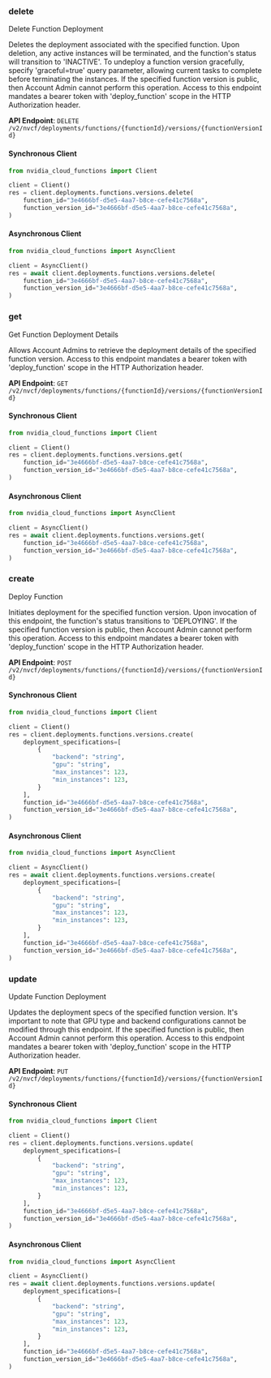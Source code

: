 
### delete <a name="delete"></a>
Delete Function Deployment

Deletes the deployment associated with the specified function. Upon  deletion, any active instances will be terminated, and the function's status  will transition to 'INACTIVE'. To undeploy a function version gracefully,  specify 'graceful=true' query parameter, allowing current tasks to complete  before terminating the instances. If the specified function version is public,  then Account Admin cannot perform this operation. Access to this endpoint mandates a bearer token with 'deploy_function' scope in the  HTTP Authorization header. 

**API Endpoint**: `DELETE /v2/nvcf/deployments/functions/{functionId}/versions/{functionVersionId}`

#### Synchronous Client

```python
from nvidia_cloud_functions import Client

client = Client()
res = client.deployments.functions.versions.delete(
    function_id="3e4666bf-d5e5-4aa7-b8ce-cefe41c7568a",
    function_version_id="3e4666bf-d5e5-4aa7-b8ce-cefe41c7568a",
)
```

#### Asynchronous Client

```python
from nvidia_cloud_functions import AsyncClient

client = AsyncClient()
res = await client.deployments.functions.versions.delete(
    function_id="3e4666bf-d5e5-4aa7-b8ce-cefe41c7568a",
    function_version_id="3e4666bf-d5e5-4aa7-b8ce-cefe41c7568a",
)
```

### get <a name="get"></a>
Get Function Deployment Details

Allows Account Admins to retrieve the deployment details of the specified  function version. Access to this endpoint mandates a bearer token with 'deploy_function' scope in the  HTTP Authorization header. 

**API Endpoint**: `GET /v2/nvcf/deployments/functions/{functionId}/versions/{functionVersionId}`

#### Synchronous Client

```python
from nvidia_cloud_functions import Client

client = Client()
res = client.deployments.functions.versions.get(
    function_id="3e4666bf-d5e5-4aa7-b8ce-cefe41c7568a",
    function_version_id="3e4666bf-d5e5-4aa7-b8ce-cefe41c7568a",
)
```

#### Asynchronous Client

```python
from nvidia_cloud_functions import AsyncClient

client = AsyncClient()
res = await client.deployments.functions.versions.get(
    function_id="3e4666bf-d5e5-4aa7-b8ce-cefe41c7568a",
    function_version_id="3e4666bf-d5e5-4aa7-b8ce-cefe41c7568a",
)
```

### create <a name="create"></a>
Deploy Function

Initiates deployment for the specified function version. Upon invocation of  this endpoint, the function's status transitions to 'DEPLOYING'. If the  specified function version is public, then Account Admin cannot perform this  operation. Access to this endpoint mandates a bearer token with 'deploy_function' scope in the  HTTP Authorization header. 

**API Endpoint**: `POST /v2/nvcf/deployments/functions/{functionId}/versions/{functionVersionId}`

#### Synchronous Client

```python
from nvidia_cloud_functions import Client

client = Client()
res = client.deployments.functions.versions.create(
    deployment_specifications=[
        {
            "backend": "string",
            "gpu": "string",
            "max_instances": 123,
            "min_instances": 123,
        }
    ],
    function_id="3e4666bf-d5e5-4aa7-b8ce-cefe41c7568a",
    function_version_id="3e4666bf-d5e5-4aa7-b8ce-cefe41c7568a",
)
```

#### Asynchronous Client

```python
from nvidia_cloud_functions import AsyncClient

client = AsyncClient()
res = await client.deployments.functions.versions.create(
    deployment_specifications=[
        {
            "backend": "string",
            "gpu": "string",
            "max_instances": 123,
            "min_instances": 123,
        }
    ],
    function_id="3e4666bf-d5e5-4aa7-b8ce-cefe41c7568a",
    function_version_id="3e4666bf-d5e5-4aa7-b8ce-cefe41c7568a",
)
```

### update <a name="update"></a>
Update Function Deployment

Updates the deployment specs of the specified function version. It's important  to note that GPU type and backend configurations cannot be modified through  this endpoint. If the specified function is public, then Account Admin cannot  perform this operation. Access to this endpoint mandates a bearer token with 'deploy_function' scope in the  HTTP Authorization header. 

**API Endpoint**: `PUT /v2/nvcf/deployments/functions/{functionId}/versions/{functionVersionId}`

#### Synchronous Client

```python
from nvidia_cloud_functions import Client

client = Client()
res = client.deployments.functions.versions.update(
    deployment_specifications=[
        {
            "backend": "string",
            "gpu": "string",
            "max_instances": 123,
            "min_instances": 123,
        }
    ],
    function_id="3e4666bf-d5e5-4aa7-b8ce-cefe41c7568a",
    function_version_id="3e4666bf-d5e5-4aa7-b8ce-cefe41c7568a",
)
```

#### Asynchronous Client

```python
from nvidia_cloud_functions import AsyncClient

client = AsyncClient()
res = await client.deployments.functions.versions.update(
    deployment_specifications=[
        {
            "backend": "string",
            "gpu": "string",
            "max_instances": 123,
            "min_instances": 123,
        }
    ],
    function_id="3e4666bf-d5e5-4aa7-b8ce-cefe41c7568a",
    function_version_id="3e4666bf-d5e5-4aa7-b8ce-cefe41c7568a",
)
```
